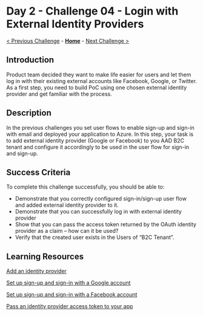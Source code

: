 # Day 2 - Challenge 04 - Login with External Identity Providers

 [< Previous Challenge](./Challenge_D2_03.md) - **[Home](../README.md)** - [Next Challenge >](./Challenge_D2_05.md)

## Introduction

Product team decided they want to make life easier for users and let them log in with their existing external accounts like Facebook, Google, or Twitter. As a first step, you need to build PoC using one chosen external identity provider and get familiar with the process.

## Description

In the previous challenges you set user flows to enable sign-up and sign-in with email and deployed your application to Azure. In this step, your task is to add external identity provider (Google or Facebook) to you AAD B2C tenant and configure it accordingly to be used in the user flow for sign-in and sign-up.

## Success Criteria

To complete this challenge successfully, you should be able to:

- Demonstrate that you correctly configured sign-in/sign-up user flow and added external identity provider to it.
- Demonstrate that you can successfully log in with external identity provider
- Show that you can pass the access token returned by the OAuth identity provider as a claim – how can it be used?
- Verify that the created user exists in the Users of “B2C Tenant”.

## Learning Resources

[Add an identity provider](https://learn.microsoft.com/en-us/azure/active-directory-b2c/add-identity-provider)

[Set up sign-up and sign-in with a Google account](https://learn.microsoft.com/en-us/azure/active-directory-b2c/identity-provider-google?WT.mc_id=Portal-Microsoft_AAD_B2CAdmin&pivots=b2c-user-flow)

[Set up sign-up and sign-in with a Facebook account](https://learn.microsoft.com/en-us/azure/active-directory-b2c/identity-provider-facebook?pivots=b2c-user-flow)

[Pass an identity provider access token to your app](https://learn.microsoft.com/en-us/azure/active-directory-b2c/idp-pass-through-user-flow?pivots=b2c-user-flow)

